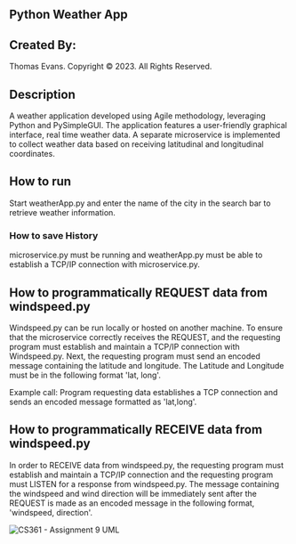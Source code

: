 ## Python Weather App

## Created By:
Thomas Evans. Copyright © 2023. All Rights Reserved.

## Description
A weather application developed using Agile methodology, leveraging Python and PySimpleGUI.
The application features a user-friendly graphical interface, real time weather data.
A separate microservice is implemented to collect weather data based on receiving latitudinal and longitudinal coordinates.

## How to run
Start weatherApp.py and enter the name of the city in the search bar to retrieve weather information.

### How to save History
microservice.py must be running and weatherApp.py must be able to establish a TCP/IP connection with microservice.py.

## How to programmatically REQUEST data from windspeed.py
Windspeed.py can be run locally or hosted on another machine. To ensure that the microservice correctly receives the REQUEST, and the requesting program must establish and maintain a TCP/IP connection with Windspeed.py. Next, the requesting program must send an encoded message containing the latitude and longitude. The Latitude and Longitude must be in the following format 'lat, long'.

Example call: Program requesting data establishes a TCP connection and sends an encoded message formatted as 'lat,long'.

## How to programmatically RECEIVE data from windspeed.py
In order to RECEIVE data from windspeed.py, the requesting program must establish and maintain a TCP/IP connection and the requesting program must LISTEN for a response from windspeed.py. The message containing the windspeed and wind direction will be immediately sent after the REQUEST is made as an encoded message in the following format, 'windspeed, direction'.

![CS361 - Assignment 9 UML](https://github.com/Evanstho/CS361/assets/102569958/1f76e6c8-50a4-42c9-bbe4-8edb8a714007)
